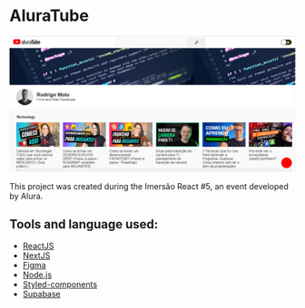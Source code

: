 # AluraTube

<p align="center">
  <img src="./aluratube.png" alt="AluraTube"/>
</p>

This project was created during the Imersão React #5, an event developed by Alura.

## Tools and language used:

- [ReactJS](https://reactjs.org/)
- [NextJS](https://nextjs.org/)
- [Figma](https://www.figma.com/)
- [Node.js](https://nodejs.org/en/)
- [Styled-components](https://styled-components.com/)
- [Supabase](https://supabase.com/)
